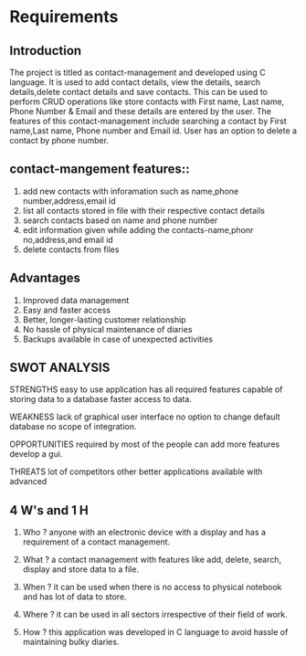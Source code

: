 # Requirements
## Introduction

The project is titled as contact-management and developed using C language. It is used to add contact details, view the details, search details,delete contact details and save contacts. This can be used to perform CRUD operations like store contacts with First name, Last name, Phone Number & Email and these details are entered by the user. The features of this contact-management include searching a contact by First name,Last name, Phone number and Email id. User has an option to delete a contact by phone number.



## contact-mangement features::

1) add new contacts with inforamation such as name,phone number,address,email id
2) list all contacts stored in file with their respective contact details
3) search contacts based on name and phone number
4) edit information given while adding the contacts-name,phonr no,address,and email id
5) delete contacts from files


## Advantages

1) Improved data management
2) Easy and faster access
3) Better, longer-lasting customer relationship
4) No hassle of physical maintenance of diaries
5) Backups available in case of unexpected activities

## SWOT ANALYSIS

STRENGTHS
easy to use application has all required features capable of storing data to a database faster access to data.

WEAKNESS
lack of graphical user interface no option to change default database no scope of integration.

OPPORTUNITIES
required by most of the people can add more features develop a gui.

THREATS
lot of competitors other better applications available with advanced


## 4 W's and 1 H
1) Who ?
   anyone with an electronic device with a display and has a requirement of a contact management.

2) What ?
   a contact management with features like add, delete, search, display and store data to a file.

3) When ?
   it can be used when there is no access to physical notebook and has lot of data to store.

4) Where ?
   it can be used in all sectors irrespective of their field of work.

5) How ?
   this application was developed in C language to avoid hassle of maintaining bulky diaries.


















